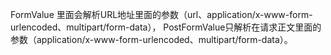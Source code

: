 FormValue 里面会解析URL地址里面的参数（url、application/x-www-form-urlencoded、multipart/form-data），
PostFormValue只解析在请求正文里面的参数（application/x-www-form-urlencoded、multipart/form-data）。